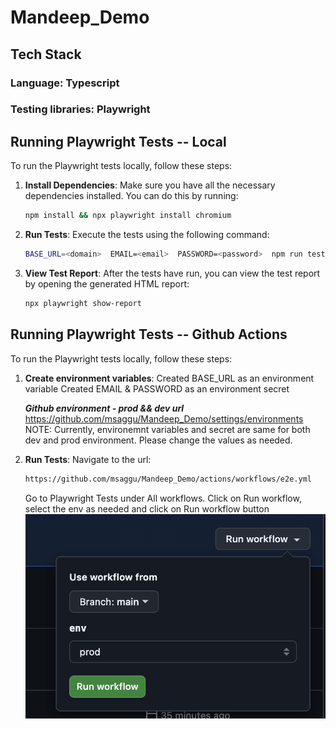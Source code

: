 # Mandeep_Demo

## Tech Stack
### Language: Typescript
### Testing libraries: Playwright

## Running Playwright Tests -- Local 

To run the Playwright tests locally, follow these steps:

1. **Install Dependencies**:
    Make sure you have all the necessary dependencies installed. You can do this by running:
    ```sh
    npm install && npx playwright install chromium 
    ```

2. **Run Tests**:
    Execute the tests using the following command:
    ```sh
    BASE_URL=<domain>  EMAIL=<email>  PASSWORD=<password>  npm run test
    ```

3. **View Test Report**:
    After the tests have run, you can view the test report by opening the generated HTML report:
    ```sh
    npx playwright show-report
    ```

## Running Playwright Tests -- Github Actions

To run the Playwright tests locally, follow these steps:
1. **Create environment variables**:
    Created BASE_URL as an environment variable
    Created EMAIL & PASSWORD as an environment secret

    ***Github environment - prod && dev url***
    https://github.com/msaggu/Mandeep_Demo/settings/environments
    NOTE: Currently, environemnt variables and secret are same for both dev and prod environment. Please change the values as needed. 

2. **Run Tests**:
    Navigate to the url: 
    ```sh
    https://github.com/msaggu/Mandeep_Demo/actions/workflows/e2e.yml
    ``` 

    Go to Playwright Tests under All workflows.
    Click on Run workflow, select the env as needed and click on Run workflow button
    ![alt text](image-1.png)



